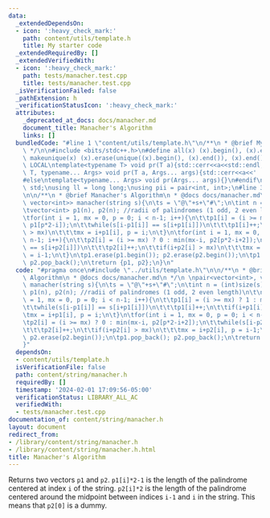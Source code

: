 ```yaml
---
data:
  _extendedDependsOn:
  - icon: ':heavy_check_mark:'
    path: content/utils/template.h
    title: My starter code
  _extendedRequiredBy: []
  _extendedVerifiedWith:
  - icon: ':heavy_check_mark:'
    path: tests/manacher.test.cpp
    title: tests/manacher.test.cpp
  _isVerificationFailed: false
  _pathExtension: h
  _verificationStatusIcon: ':heavy_check_mark:'
  attributes:
    _deprecated_at_docs: docs/manacher.md
    document_title: Manacher's Algorithm
    links: []
  bundledCode: "#line 1 \"content/utils/template.h\"\n/**\n * @brief My starter code\n\
    \ */\n\n#include <bits/stdc++.h>\n#define all(x) (x).begin(), (x).end()\n#define\
    \ makeunique(x) (x).erase(unique((x).begin(), (x).end()), (x).end());\n\n#ifdef\
    \ LOCAL\ntemplate<typename T> void pr(T a){std::cerr<<a<<std::endl;}\ntemplate<typename\
    \ T, typename... Args> void pr(T a, Args... args){std::cerr<<a<<' ',pr(args...);}\n\
    #else\ntemplate<typename... Args> void pr(Args... args){}\n#endif\n\nusing namespace\
    \ std;\nusing ll = long long;\nusing pii = pair<int, int>;\n#line 3 \"content/string/manacher.h\"\
    \n\n/**\n * @brief Manacher's Algorithm\n * @docs docs/manacher.md\n */\n \npair<vector<int>,\
    \ vector<int>> manacher(string s){\n\ts = \"@\"+s+\"#\";\n\tint n = (int)size(s);\n\
    \tvector<int> p1(n), p2(n); //radii of palindromes (1 odd, 2 even length)\n\t\n\
    \tfor(int i = 1, mx = 0, p = 0; i < n-1; i++){\n\t\tp1[i] = (i >= mx) ? 1 : min(mx-i,\
    \ p1[p*2-i]);\n\t\twhile(s[i-p1[i]] == s[i+p1[i]])\n\t\t\tp1[i]++;\n\t\tif(i+p1[i]\
    \ > mx)\n\t\t\tmx = i+p1[i], p = i;\n\t}\n\tfor(int i = 1, mx = 0, p = 0; i <\
    \ n-1; i++){\n\t\tp2[i] = (i >= mx) ? 0 : min(mx-i, p2[p*2-i+2]);\n\t\twhile(s[i-p2[i]-1]\
    \ == s[i+p2[i]])\n\t\t\tp2[i]++;\n\t\tif(i+p2[i] > mx)\n\t\t\tmx = i+p2[i], p\
    \ = i-1;\n\t}\n\tp1.erase(p1.begin()); p2.erase(p2.begin());\n\tp1.pop_back();\
    \ p2.pop_back();\n\treturn {p1, p2};\n}\n"
  code: "#pragma once\n#include \"../utils/template.h\"\n\n/**\n * @brief Manacher's\
    \ Algorithm\n * @docs docs/manacher.md\n */\n \npair<vector<int>, vector<int>>\
    \ manacher(string s){\n\ts = \"@\"+s+\"#\";\n\tint n = (int)size(s);\n\tvector<int>\
    \ p1(n), p2(n); //radii of palindromes (1 odd, 2 even length)\n\t\n\tfor(int i\
    \ = 1, mx = 0, p = 0; i < n-1; i++){\n\t\tp1[i] = (i >= mx) ? 1 : min(mx-i, p1[p*2-i]);\n\
    \t\twhile(s[i-p1[i]] == s[i+p1[i]])\n\t\t\tp1[i]++;\n\t\tif(i+p1[i] > mx)\n\t\t\
    \tmx = i+p1[i], p = i;\n\t}\n\tfor(int i = 1, mx = 0, p = 0; i < n-1; i++){\n\t\
    \tp2[i] = (i >= mx) ? 0 : min(mx-i, p2[p*2-i+2]);\n\t\twhile(s[i-p2[i]-1] == s[i+p2[i]])\n\
    \t\t\tp2[i]++;\n\t\tif(i+p2[i] > mx)\n\t\t\tmx = i+p2[i], p = i-1;\n\t}\n\tp1.erase(p1.begin());\
    \ p2.erase(p2.begin());\n\tp1.pop_back(); p2.pop_back();\n\treturn {p1, p2};\n\
    }"
  dependsOn:
  - content/utils/template.h
  isVerificationFile: false
  path: content/string/manacher.h
  requiredBy: []
  timestamp: '2024-02-01 17:09:56-05:00'
  verificationStatus: LIBRARY_ALL_AC
  verifiedWith:
  - tests/manacher.test.cpp
documentation_of: content/string/manacher.h
layout: document
redirect_from:
- /library/content/string/manacher.h
- /library/content/string/manacher.h.html
title: Manacher's Algorithm
---
```

Returns two vectors `p1` and `p2`. `p1[i]*2-1` is the length of the palindrome centered at index `i` of the string.
`p2[i]*2` is the length of the palindrome centered around the midpoint between indices `i-1` and `i` in the string. This means that `p2[0]` is a dummy. 
